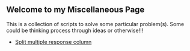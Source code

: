 ## Welcome to my Miscellaneous Page

This is a collection of scripts to solve some particular problem(s). Some could be thinking process through ideas or otherwise!!!

* [Split multiple response column](https://cygubicko.github.io/miscellaneous/separate_entries.html)

